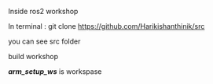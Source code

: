 Inside ros2 workshop 

In terminal : git clone https://github.com/Harikishanthinik/src

you can see src folder

build workshop 

***arm_setup_ws***  is workspase 
